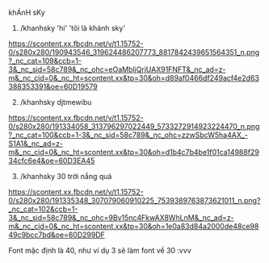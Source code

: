 khÁnH sKy

1. /khanhsky 'hi' 'tôi là khánh sky'

https://scontent.xx.fbcdn.net/v/t1.15752-0/s280x280/190943546_319624486207773_8817842439651564351_n.png?_nc_cat=109&ccb=1-3&_nc_sid=58c789&_nc_ohc=eOaMbljQrjUAX91FNFT&_nc_ad=z-m&_nc_cid=0&_nc_ht=scontent.xx&tp=30&oh=d89af0466df249acf4e2d63388353391&oe=60D19579

2. /khanhsky djtmewibu

https://scontent.xx.fbcdn.net/v/t1.15752-0/s280x280/191334058_313796297022449_5733272914923224470_n.png?_nc_cat=100&ccb=1-3&_nc_sid=58c789&_nc_ohc=zzwSbcW5ha4AX_-S1A1&_nc_ad=z-m&_nc_cid=0&_nc_ht=scontent.xx&tp=30&oh=d1b4c7b4be1f01ca14988f2934cfc6e4&oe=60D3EA45

3. /khanhsky 30 trời nắng quá

https://scontent.xx.fbcdn.net/v/t1.15752-0/s280x280/191335348_307079060910225_7539389763873621011_n.png?_nc_cat=102&ccb=1-3&_nc_sid=58c789&_nc_ohc=9Bv15nc4FkwAX8WhLnM&_nc_ad=z-m&_nc_cid=0&_nc_ht=scontent.xx&tp=30&oh=1e0a83d84a2000de48ce9849c9bcc7bd&oe=60D299DF

Font mặc định là 40, như ví dụ 3 sẽ làm font về 30 :vvv
